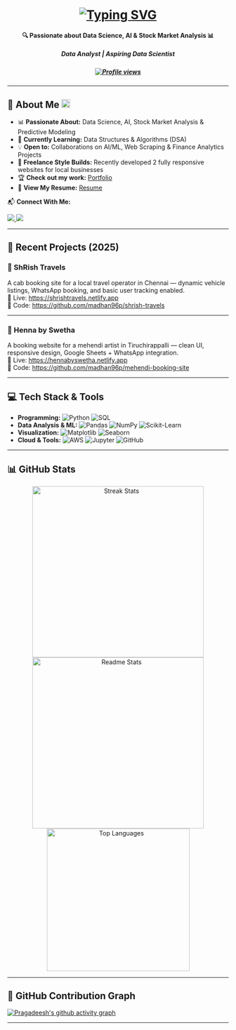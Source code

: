<h1 align="center">
  <a href="https://git.io/typing-svg">
    <img src="https://readme-typing-svg.herokuapp.com?font=Sansita+Swashed&weight=500&size=23&pause=1000&color=1FA8FF&center=true&vCenter=true&width=435&lines=Hello+World!+🌍;I'm+Pragadeesh+Srinivasan+🚀;Data+Analyst+|+Aspiring+Data+Scientist" alt="Typing SVG" />
  </a>
</h1>
<h4 align="center">🔍 Passionate about Data Science, AI & Stock Market Analysis 📊 </h4>
<h5 align="center"><em>Data Analyst | Aspiring Data Scientist</em></h5>
<h5 align="center">
  <a href="https://github.com/madhan96p">
    <img src="https://komarev.com/ghpvc/?username=madhan96p&label=Profile%20views&color=0e75b6&style=flat" alt="Profile views" />
  </a>
</h5>

---

## 🌟 About Me <img src="https://media.giphy.com/media/hvRJCLFzcasrR4ia7z/giphy.gif" width="20" />

- 📊 **Passionate About:** Data Science, AI, Stock Market Analysis & Predictive Modeling  
- 🌱 **Currently Learning:** Data Structures & Algorithms (DSA)  
- 💡 **Open to:** Collaborations on AI/ML, Web Scraping & Finance Analytics Projects  
- 💼 **Freelance Style Builds:** Recently developed 2 fully responsive websites for local businesses  
- 🏆 **Check out my work:** [Portfolio](https://github.com/madhan96p/Portfolio)  
- 📄 **View My Resume:** [Resume](https://github.com/madhan96p/Portfolio/blob/main/Resume.pdf)

📬 **Connect With Me:**

<a href="mailto:pragadeesh.s96@gmail.com">
  <img src="https://img.shields.io/badge/Gmail-D14836?style=for-the-badge&logo=gmail&logoColor=violet&color=black" />
</a>
<a href="https://www.linkedin.com/in/praga1482/">
  <img src="https://img.shields.io/badge/LinkedIn-%2312100E.svg?&style=for-the-badge&logo=linkedin&logoColor=violet&color=black" />
</a>

---

## 🚀 Recent Projects (2025)

### 🚖 ShRish Travels  
A cab booking site for a local travel operator in Chennai — dynamic vehicle listings, WhatsApp booking, and basic user tracking enabled.  
🔗 Live: https://shrishtravels.netlify.app  
📁 Code: https://github.com/madhan96p/shrish-travels

---

### 🌿 Henna by Swetha  
A booking website for a mehendi artist in Tiruchirappalli — clean UI, responsive design, Google Sheets + WhatsApp integration.  
🔗 Live: https://hennabyswetha.netlify.app  
📁 Code: https://github.com/madhan96p/mehendi-booking-site

---



## 💻 Tech Stack & Tools

- **Programming:** ![Python](https://img.shields.io/badge/Python-3670A0?style=plastic&logo=python&logoColor=ffdd54) ![SQL](https://img.shields.io/badge/SQL-025E8C?style=plastic&logo=microsoft-sql-server&logoColor=white)  
- **Data Analysis & ML:** ![Pandas](https://img.shields.io/badge/Pandas-150458?style=plastic&logo=pandas&logoColor=white) ![NumPy](https://img.shields.io/badge/Numpy-013243?style=plastic&logo=numpy&logoColor=white) ![Scikit-Learn](https://img.shields.io/badge/Scikit--Learn-F7931E?style=plastic&logo=scikit-learn&logoColor=white)  
- **Visualization:** ![Matplotlib](https://img.shields.io/badge/Matplotlib-039BE5?style=plastic&logo=python&logoColor=white) ![Seaborn](https://img.shields.io/badge/Seaborn-4A4A55?style=plastic&logo=python&logoColor=white)  
- **Cloud & Tools:** ![AWS](https://img.shields.io/badge/AWS-%23FF9900.svg?style=plastic&logo=amazon-aws&logoColor=white) ![Jupyter](https://img.shields.io/badge/Jupyter-F37626?style=plastic&logo=jupyter&logoColor=white) ![GitHub](https://img.shields.io/badge/GitHub-181717?style=plastic&logo=github&logoColor=white)  

---

## 📊 GitHub Stats

<div align="center">
  <img width="390" src="https://github-readme-streak-stats-salesp07.vercel.app/?user=madhan96p&count_private=true&theme=react&border_radius=10" alt="Streak Stats" />
  <img width="390" src="https://github-readme-stats-salesp07.vercel.app/api?username=madhan96p&count_private=true&show_icons=true&theme=react&rank_icon=github&border_radius=10" alt="Readme Stats" />
  <br>
  <img width="325" src="https://github-readme-stats-salesp07.vercel.app/api/top-langs/?username=madhan96p&hide=HTML&langs_count=8&layout=compact&theme=react&border_radius=10&size_weight=0.5&count_weight=0.5&exclude_repo=github-readme-stats" alt="Top Languages" />
</div>

---

## 🌱 GitHub Contribution Graph

[![Pragadeesh's github activity graph](https://github-readme-activity-graph.vercel.app/graph?username=madhan96p&custom_title=Pragadeesh's%20contribution&radius=15&height=490&theme=github-compact&area-color=true&area=true&days=46&hide_border=false)](https://github.com/madhan96p)

---

